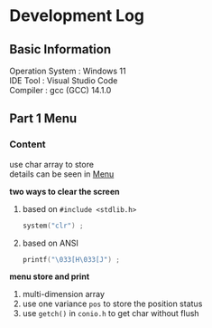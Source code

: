# Development Log

## Basic Information

Operation System    : Windows 11  
IDE Tool            : Visual Studio Code  
Compiler            : gcc (GCC) 14.1.0  

## Part 1 Menu

### Content

use char array to store  
details can be seen in [Menu](partFunction\1_Menu\01_1_menu.c)  

**two ways to clear the screen**  

1. based on `#include <stdlib.h>`  

    ```c
    system("clr") ;
    ```

2. based on ANSI  

    ```c
    printf("\033[H\033[J") ;
    ```

**menu store and print**  

1. multi-dimension array  
2. use one variance `pos` to store the position status  
3. use `getch()` in `conio.h` to get char without flush  
